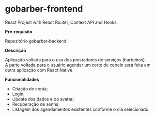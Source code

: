 # gobarber-frontend
React Project with React Router, Context API and Hooks

**Pré-requisito**

Repositório gobarber-backend

**Descrição**

Aplicação voltada para o uso dos prestadores de serviços (barbeiros).
<br />
A parte voltada para o usuário agendar um corte de cabelo será feita em outra aplicação com React Native.

**Funcionalidades**

- Criação de conta;
- Login;
- Update dos dados e do avatar;
- Recuperação de senha;
- Listagem dos agendamentos existentes conforme o dia selecionado.
